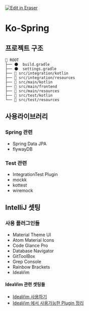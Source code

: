 <p><a target="_blank" href="https://app.eraser.io/workspace/2ia713Hg8ucw2zbHJfce" id="edit-in-eraser-github-link"><img alt="Edit in Eraser" src="https://firebasestorage.googleapis.com/v0/b/second-petal-295822.appspot.com/o/images%2Fgithub%2FOpen%20in%20Eraser.svg?alt=media&amp;token=968381c8-a7e7-472a-8ed6-4a6626da5501"></a></p>

# Ko-Spring
## 프로젝트 구조
```
📂 ROOT
├── 🌑  build.gradle
├── 🌑  settings.gradle
├── 📂 src/integration/kotlin
├── 📂 src/integration/resources
├── 📂 src/main/kotlin
├── 📂 src/main/frontend
├── 📂 src/main/resources
├── 📂 src/test/kotlin
└── 📂 src/test/resources
```
## 사용라이브러리
### Spring 관련
- Spring Data JPA
- flywayDB
### Test 관련
- IntegrationTest Plugin
- mockk
- kottest
- wiremock
## IntelliJ 셋팅
### 사용 플러그인들
- Material Theme UI
- Atom Material Icons
- Code Glance Pro
- Database Navigator
- GitToolBox
- Grep Console
- Rainbow Brackets
- IdeaVim
#### IdeaVim 관련 셋팅들
- [IdeaVim 사용하기]([﻿johngrib.github.io/wiki/vim/ideavim/](https://johngrib.github.io/wiki/vim/ideavim/) )
- [IdeaVim 에서 사용가능한 Plugin 정리]([﻿medium.com/harrythegreat/ideavim%EC%97%90%EC%84%9C-%EC%82%AC%EC%9A%A9%EA%B0%80%EB%8A%A5%ED%95%9C-plugin-%EC%A0%95%EB%A6%AC-c3f49c6a705d](https://medium.com/harrythegreat/ideavim%EC%97%90%EC%84%9C-%EC%82%AC%EC%9A%A9%EA%B0%80%EB%8A%A5%ED%95%9C-plugin-%EC%A0%95%EB%A6%AC-c3f49c6a705d) )





<!--- Eraser file: https://app.eraser.io/workspace/2ia713Hg8ucw2zbHJfce --->